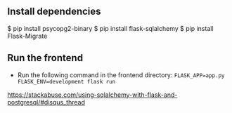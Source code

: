 ## Install dependencies

$ pip install psycopg2-binary
$ pip install flask-sqlalchemy
$ pip install Flask-Migrate

## Run the frontend

- Run the following command in the frontend directory: `FLASK_APP=app.py FLASK_ENV=development flask run`


https://stackabuse.com/using-sqlalchemy-with-flask-and-postgresql/#disqus_thread